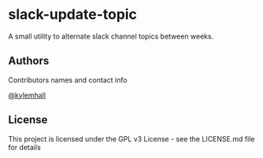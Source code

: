 # slack-update-topic

A small utility to alternate slack channel topics between weeks.

## Authors

Contributors names and contact info

[@kylemhall](https://github.com/kylemhall)

## License

This project is licensed under the GPL v3 License - see the LICENSE.md file for details

